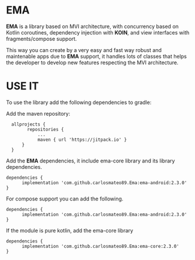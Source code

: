 # EMA

**EMA** is a library based on MVI architecture, with concurrency based on Kotlin coroutines, dependency injection with **KOIN**, and view interfaces with fragments/compose support.

This way you can create by a very easy and fast way robust and maintenable apps due to **EMA** support, it handles lots of classes that helps the developer to develop new features respecting the MVI architecture.


# USE IT

To use the library add the following dependencies to gradle:

Add the maven repository:
  
      allprojects {
		    repositories {
			    ...
			    maven { url 'https://jitpack.io' }
    	  }
      }

Add the **EMA** dependencies, it include ema-core library and its library dependencies.

    dependencies {
          implementation 'com.github.carlosmateo89.Ema:ema-android:2.3.0'
    }

For compose support you can add the following.

    dependencies {
          implementation 'com.github.carlosmateo89.Ema:ema-android:2.3.0'
    }

If the module is pure kotlin, add the ema-core library
  

    dependencies {
	      implementation 'com.github.carlosmateo89.Ema:ema-core:2.3.0'
    }




